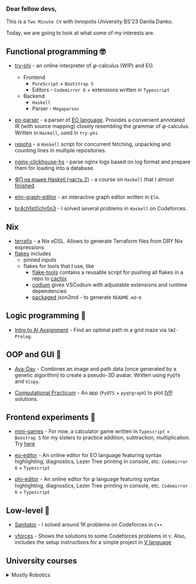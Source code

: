 ### Dear fellow devs,

This is a `Two Minute CV` with Innopolis University BS'23 Danila Danko.

Today, we are going to look at what some of my interests are.

## Functional programming 🤓

* [try-phi](https://github.com/objectionary/try-phi) - an online interpreter of 𝜑-calculus (WIP) and EO.

  * Frontend
    * `PureScript` + `Bootstrap 5`
    * Editors - `Codemirror 6` + extensions written in `Typescript`
  * Backend
    * `Haskell`
    * Parser - `Megaparsec`

* [eo-parser](https://github.com/br4ch1st0chr0n3/eo-utils) - a parser of [EO language](https://github.com/objectionary/eo). Provides a convenient annotated IR (with source mapping) closely resembling the grammar of 𝜑-calculus. Written in `Haskell`, used in `try-phi`

* [repohs](https://github.com/br4ch1st0chr0n3/repohs) - a `Haskell` script for concurrent fetching, unpacking and counting lines in multiple repositories.

* [nginx-clickhouse-hs](https://github.com/br4ch1st0chr0n3/nginx-clickhouse-hs) - parse nginx logs based on log format and prepare them for loading into a database.

* [ФП на языке Haskell (часть 2)](https://stepik.org/cert/1492090) - a course on `Haskell` that I almost [finished](https://stepik.org/users/124553190).

* [elm-graph-editor](https://github.com/br4ch1st0chr0n3/elm-graph-editor) - an interactive graph editor written in `Elm`.

* [br4ch1st0chr0n3](https://codeforces.com/submissions/brachistochrone) - I solved several problems in `Haskell` on Codeforces.

## Nix

* [terrafix](https://github.com/br4ch1st0chr0n3/terrafix) - a Nix eDSL. Allows to generate Terraform files from DRY Nix expressions
* [flakes](https://github.com/br4ch1st0chr0n3/flakes) includes
  * pinned inputs
  * flakes for tools that I use, like
    * [flake-tools](https://github.com/br4ch1st0chr0n3/flakes/tree/main/flake-tools) contains a reusable script for pushing all flakes in a repo to [cachix](https://www.cachix.org/)
    * [codium](https://github.com/br4ch1st0chr0n3/flakes/tree/main/codium) gives VSCodium with adjustable extensions and runtime dependencies
    * [packaged](https://github.com/br4ch1st0chr0n3/flakes/tree/main/json2md) json2md - to generate `README.md`-s

## Logic programming 🤯

* [Intro to AI Assignment](https://github.com/br4ch1st0chr0n3/AI) - Find an optimal path in a grid maze via `SWI-Prolog`.

## OOP and GUI 🥸

* [Ava-Day](https://github.com/RO-DIS/Ava-day) - Combines an image and path data (once generated by a genetic algorithm) to create a pseudo-3D avatar. Written using `PyQT6` and `Vispy`.

* [Computational Practicum](https://github.com/br4ch1st0chr0n3/ComputationalPracticum) - An app (`PyQT5` + `pyqtgraph`) to plot [IVP](https://en.wikipedia.org/wiki/Initial_value_problem) solutions.

## Frontend experiments 🤕

* [mini-games](https://github.com/br4ch1st0chr0n3/mini-games) - For now, a calculator game written in `Typescript` + `Boostrap 5` for my sisters to practice addition, subtraction, multiplication. Try [here](https://br4ch1st0chr0n3.github.io/mini-games/)

* [eo-editor](https://github.com/br4ch1st0chr0n3/eo-editor) - An online editor for EO language featuring syntax highlighting, diagnostics, Lezer Tree printing in console, etc. `Codemirror 6` + `Typescript`

* [phi-editor](https://github.com/br4ch1st0chr0n3/phi-editor) - An online editor for 𝜑 language featuring syntax highlighting, diagnostics, Lezer Tree printing in console, etc. `Codemirror 6` + `Typescript`

## Low-level 🤠

* [Sanitator](https://codeforces.com/profile/sanitator) - I solved around 1K problems on Codeforces in `C++`.

* [vforces](https://github.com/br4ch1st0chr0n3/vforces) - Shows the solutions to some Codeforces problems in `V`. Also, includes the setup instructions for a simple project in [V language](https://github.com/vlang/v)

## University courses

<details>
	<summary>Mostly Robotics</summary>

* [Project 32](https://github.com/br4ch1st0chr0n3/Project-32) - A setup for an olympiad during `Differential Equations` F20 course. The rule was to use `Mathematica` for all solutions

* [F21-TM](https://github.com/br4ch1st0chr0n3/F21TM) - A repository for the `Theoretical mechanics` course. `Python`

* [F21-Meh](https://github.com/br4ch1st0chr0n3/F21Meh) - A repository for the `Mechatronics` course. `Python`

* [F21-FoR](https://github.com/br4ch1st0chr0n3/F21FoR) - A repository for the `Fundamentals of Robotics` course. `Python`

* [F21-RoS](https://github.com/br4ch1st0chr0n3/robotic_systems_labs) - A repository for the `Fundamentals of Robotics` course. `Python`

* [S22-MM](https://github.com/br4ch1st0chr0n3/M-and-Ms) - A repository for the `Fundamentals of Robotics` course. `Python`

* [S22-MM](https://github.com/br4ch1st0chr0n3/M-and-Ms) - A repository for the `Mechanics and Machines` course. `Python`
 
* [S22-ANC](https://github.com/br4ch1st0chr0n3/ANC) - A repository for the `Applied Nonlinear control` course. `Python`

* [S22-S&S](https://github.com/br4ch1st0chr0n3/S22-sensors-and-sensing) - A repository for the `Sensors and Sensing` course. `Python`

</details>

<!--
**br4ch1st0chr0n3/br4ch1st0chr0n3** is a ✨ _special_ ✨ repository because its `README.md` (this file) appears on your GitHub profile.

Here are some ideas to get you started:

- 🔭 I’m currently working on ...
- 🌱 I’m currently learning ...
- 👯 I’m looking to collaborate on ...
- 🤔 I’m looking for help with ...
- 💬 Ask me about ...
- 📫 How to reach me: ...
- 😄 Pronouns: ...
- ⚡ Fun fact: ...
-->

